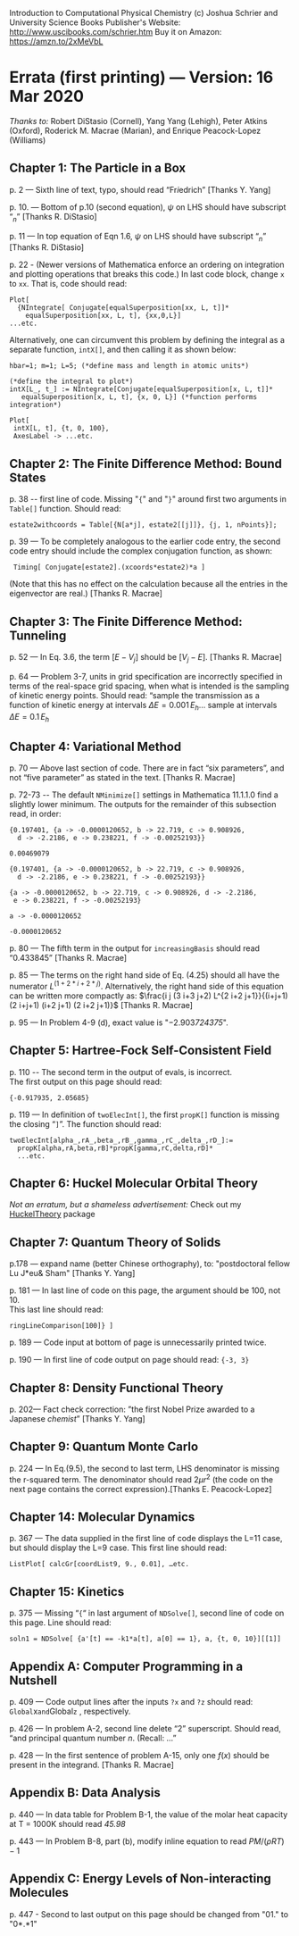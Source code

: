Introduction to Computational Physical Chemistry
(c) Joshua Schrier and University Science Books
Publisher's Website: http://www.uscibooks.com/schrier.htm
Buy it on Amazon: https://amzn.to/2xMeVbL

# Errata (first printing) — Version: 16 Mar 2020

*Thanks to:*  Robert DiStasio (Cornell), Yang Yang (Lehigh), Peter Atkins (Oxford), Roderick M. Macrae (Marian), and Enrique Peacock-Lopez (Williams) 


## Chapter 1: The Particle in a Box

p. 2 — Sixth line of text, typo, should read “Fr*i*edrich” [Thanks Y. Yang]

p. 10. — Bottom of p.10 (second equation), $\psi$ on LHS should have subscript “$_n$” [Thanks R. DiStasio]

p. 11 — In top equation of Eqn 1.6, $\psi$ on LHS should have subscript “$_n$” [Thanks R. DiStasio]

p. 22 - (Newer versions of Mathematica enforce an ordering on integration and
plotting operations that breaks this code.)  In last code block, 
change `x` to ``xx``.  That is, code should read:

```
Plot[
  {NIntegrate[ Conjugate[equalSuperposition[xx, L, t]]*
    equalSuperposition[xx, L, t], {xx,0,L}]
...etc.
```

Alternatively, one can circumvent this problem by defining the
integral as a separate function, `intX[]`, and then calling it as shown
below:

```
hbar=1; m=1; L=5; (*define mass and length in atomic units*)

(*define the integral to plot*)
intX[L_, t_] := NIntegrate[Conjugate[equalSuperposition[x, L, t]]*
   equalSuperposition[x, L, t], {x, 0, L}] (*function performs integration*)

Plot[
 intX[L, t], {t, 0, 100},
 AxesLabel -> ...etc.
```

## Chapter 2: The Finite Difference Method: Bound States

p. 38 -- first line of code.  Missing "`{`" and "`}`" around first two
arguments in `Table[]` function.  Should read:
```
estate2withcoords = Table[{N[a*j], estate2[[j]]}, {j, 1, nPoints}];
```

p. 39 — To be completely analogous to the earlier code entry, the second code entry should include the complex conjugation function, as shown:
```
 Timing[ Conjugate[estate2].(xcoords*estate2)*a ]
```
(Note that this has no effect on the calculation because all the entries in the eigenvector are real.) [Thanks R. Macrae]

## Chapter 3: The Finite Difference Method: Tunneling

p. 52 — In Eq. 3.6, the term $[E- V_j]$ should be $[V_j - E]$.  [Thanks R. Macrae]

p. 64 — Problem 3-7, units in grid specification are incorrectly specified in terms of the real-space grid spacing, when what is intended is the sampling of kinetic energy points.  Should read:
“sample the transmission as a function of kinetic energy at intervals $\Delta E = 0.001\, E_{h}$… sample at intervals $\Delta E = 0.1\, E_{h}$  

## Chapter 4: Variational Method

p. 70 — Above last section of code.  There are in fact “six parameters”, and not “five parameter” as stated in the text. [Thanks R. Macrae]

p. 72-73 -- The default `NMinimize[]` settings in Mathematica 11.1.1.0 find
a slightly lower minimum.  The outputs for the remainder of this 
subsection read, in order:
```
{0.197401, {a -> -0.0000120652, b -> 22.719, c -> 0.908926, 
  d -> -2.2186, e -> 0.238221, f -> -0.00252193}}

0.00469079

{0.197401, {a -> -0.0000120652, b -> 22.719, c -> 0.908926, 
  d -> -2.2186, e -> 0.238221, f -> -0.00252193}}

{a -> -0.0000120652, b -> 22.719, c -> 0.908926, d -> -2.2186, 
 e -> 0.238221, f -> -0.00252193}

a -> -0.0000120652

-0.0000120652
```

p. 80 — The fifth term in the output for `increasingBasis` should read “0.433845” [Thanks R. Macrae]

p. 85 — The terms on the right hand side of Eq. (4.25) should all have the numerator  $L^(1 + 2*i + 2*j)$.  Alternatively, the right hand side of this equation can  be written more compactly as: $\frac{i j (3 i+3 j+2) L^{2 i+2 j+1}}{(i+j+1) (2 i+j+1) (i+2 j+1) (2 i+2 j+1)}$ [Thanks R. Macrae]

p. 95 — In Problem 4-9 (d), exact value is "−2.903*724375*". 

## Chapter 5: Hartree-Fock Self-Consistent Field

p. 110 -- The second term in the output of evals, is incorrect.  
The first output on this page should read: 
```
{-0.917935, 2.05685}
```

p. 119 — In definition of `twoElecInt[]`, the first `propK[]` function is missing the closing “`]`”.  The function should read:
```
twoElecInt[alpha_,rA_,beta_,rB_,gamma_,rC_,delta_,rD_]:=   
  propK[alpha,rA,beta,rB]*propK[gamma,rC,delta,rD]*
  ...etc.
```
## Chapter 6: Huckel Molecular Orbital Theory

*Not an erratum, but a shameless advertisement:* Check out my [HuckelTheory](https://github.com/jschrier/HuckelTheory) package

## Chapter 7: Quantum Theory of Solids

p.178 — expand name (better Chinese orthography), to: "postdoctoral fellow Lu J*eu& Sham" [Thanks Y. Yang]

p. 181 — In last line of code on this page, the argument should be 100, not 10.  
This last line should read:
```
ringLineComparison[100]} ]
```

p. 189 — Code input at bottom of page is unnecessarily printed twice.

p. 190 — In first line of code output on page should read: `{-3, 3}`

## Chapter 8: Density Functional Theory

p. 202—  Fact check correction:  ”the first Nobel Prize awarded to a Japanese *chemist*” [Thanks Y. Yang]

## Chapter 9: Quantum Monte Carlo

p. 224 — In Eq.(9.5), the second to last term, LHS denominator is missing the r-squared term.  The denominator should read $2 \mu r^2$ (the code on the next page contains the correct expression).[Thanks E. Peacock-Lopez]

## Chapter 14: Molecular Dynamics

p. 367 — The data supplied in the first line of code displays the L=11 case, but should display the L=9 case.  This first line should read:
```
ListPlot[ calcGr[coordList9, 9., 0.01], …etc.
```
## Chapter 15: Kinetics

p. 375 — Missing “`{`“ in last argument of `NDSolve[]`, second line of code on this page.  Line should read:
```
soln1 = NDSolve[ {a'[t] == -k1*a[t], a[0] == 1}, a, {t, 0, 10}][[1]]  
```

## Appendix A: Computer Programming in a Nutshell

p. 409 — Code output lines after the inputs `?x` and `?z` should read: `Global`x` and `Global`z` , respectively. 

p. 426 — In problem A-2, second line delete “2” superscript.  Should read, “and principal quantum number $n$. (Recall: …”

p. 428 — In the first sentence of problem A-15, only one $f(x)$  should be present in the integrand. [Thanks R. Macrae]

## Appendix B: Data Analysis

p. 440 — In data table for Problem B-1, the value of the molar heat capacity at T = 1000K should read *45.98* 

p. 443 — In Problem B-8, part (b), modify inline equation to read $PM/(\rho RT)-1$

## Appendix C: Energy Levels of Non-interacting Molecules

p. 447 - Second to last output on this  page should be changed from "01."  to "0*.*1"

